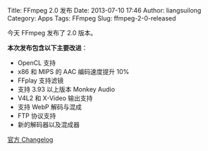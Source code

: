 Title: FFmpeg 2.0 发布
Date: 2013-07-10 17:46
Author: liangsuilong
Category: Apps
Tags: FFmpeg
Slug: ffmpeg-2-0-released

今天 FFmpeg 发布了 2.0 版本。

**本次发布包含以下主要改进**：

-   OpenCL 支持
-   x86 和 MIPS 的 AAC 编码速度提升 10%
-   FFplay 支持滤镜
-   支持 3.93 以上版本 Monkey Audio
-   V4L2 和 X-Video 输出支持
-   支持 WebP 解码与混成
-   FTP 协议支持
-   新的解码器以及混成器

[官方
Changelog](http://git.videolan.org/?p=ffmpeg.git;a=blob_plain;f=Changelog)
